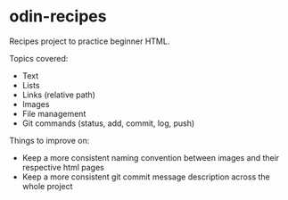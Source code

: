 # odin-recipes
Recipes project to practice beginner HTML.

Topics covered:
- Text
- Lists
- Links (relative path)
- Images
- File management
- Git commands (status, add, commit, log, push)

Things to improve on:
- Keep a more consistent naming convention between images and their respective html pages
- Keep a more consistent git commit message description across the whole project
